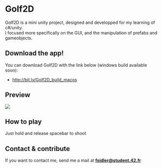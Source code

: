 # Golf2D

Golf2D is a mini unity project, designed and developped for my learning of c#/unity. <br />
I focused more specifically on the GUI, and the manipulation of prefabs and gameobjects.

## Download the app!
You can download Golf2D with the link below (windows build available soon):
* http://bit.ly/Golf2D_build_macos

## Preview
![](https://media.giphy.com/media/l0IybPKqxpulZkYHm/giphy.gif)

## How to play
Just hold and release spacebar to shoot

## Contact & contribute
If you want to contact me, send me a mail at **fsidler@student.42.fr**
